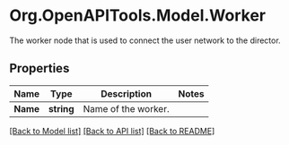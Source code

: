 # Org.OpenAPITools.Model.Worker
The worker node that is used to connect the user network to the director.

## Properties

Name | Type | Description | Notes
------------ | ------------- | ------------- | -------------
**Name** | **string** | Name of the worker. | 

[[Back to Model list]](../README.md#documentation-for-models) [[Back to API list]](../README.md#documentation-for-api-endpoints) [[Back to README]](../README.md)

